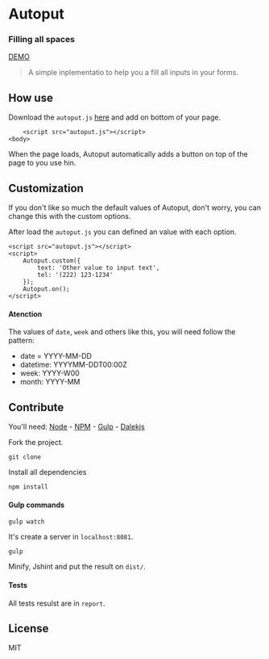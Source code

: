 # Autoput
### Filling all spaces
[DEMO](http://filipelinhares.github.io/autoput)

> A simple inplementatio to help you a fill all inputs in your forms.

## How use

Download the `autoput.js` [here]() and add on bottom of your page.

```
    <script src="autoput.js"></script>
<body>

```

When the page loads, Autoput automatically adds a button on top of the page to you use hin.

## Customization

If you don't like so much the default values of Autoput, don't worry, you can change this with the custom options.

After load the `autoput.js` you can defined an value with each option.

```
<script src="autoput.js"></script>
<script>
    Autoput.custom({
        text: 'Other value to input text',
        tel: '(222) 123-1234'
    });
    Autoput.on();
</script>
```

#### Atenction

The values of `date`, `week` and others like this, you will need follow the pattern:

- date = YYYY-MM-DD
- datetime: YYYYMM-DDT00:00Z
- week: YYYY-W00
- month: YYYY-MM

## Contribute

You'll need:
[Node](http://nodejs.org/) - [NPM](https://www.npmjs.org/) - [Gulp](http://gulpjs.com/) - [Dalekjs](http://dalekjs.com/)

Fork the project.

`git clone `

Install all dependencies

`npm install`

#### Gulp commands

`gulp watch`

It's create a server in `localhost:8081`.

`gulp`

Minify, Jshint and put the result on `dist/`.

#### Tests

All tests resulst are in `report`.

## License
MIT
